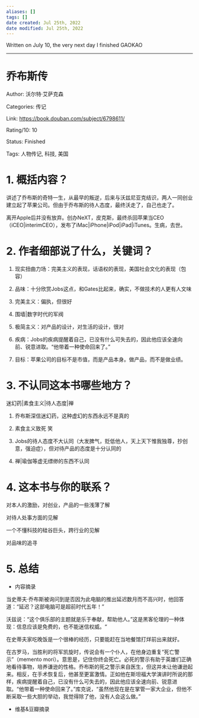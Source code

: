 ```yaml
---
aliases: []
tags: [] 
date created: Jul 25th, 2022
date modified: Jul 25th, 2022
---
```

Written on July 10, the very next day I finished GAOKAO
___
# 乔布斯传

  

Author: 沃尔特·艾萨克森

Categories: 传记

Link: https://book.douban.com/subject/6798611/

Rating/10: 10

Status: Finished

Tags: 人物传记, 科技, 美国

  

# 1. 概括内容？

  

讲述了乔布斯的奇特一生，从最早的叛逆，后来与沃兹尼亚克结识，两人一同创业建立起了苹果公司。但由于乔布斯的待人态度，最终沃走了，自己也走了。

  

离开Apple后并没有放弃。创办NeXT，皮克斯，最终杀回苹果当CEO（iCEO|interimCEO），发布了iMac|iPhone|iPod|iPad|iTunes。生病，去世。

  

# 2. 作者细部说了什么，关键词？

  

1. 现实扭曲力场：完美主义的表现，话语权的表现，美国社会文化的表现（包容）

2. 品味：十分欣赏Jobs这点，和Gates比起来，确实，不做技术的人更有人文味

3. 完美主义：偏执，但很好

4. 围墙|数字时代的军阀

5. 极简主义：对产品的设计，对生活的设计，很对

6. 疾病：Jobs的疾病提醒着自己，已没有什么可失去的，因此他应该全速向前、锐意进取。“他带着一种使命回来了。”

7. 目标：苹果公司的目标不是市值，而是产品本身。做产品，而不是做业绩。

  

# 3. 不认同这本书哪些地方？

  

迷幻药|素食主义|待人态度|禅

  

1. 乔布斯深信迷幻药，这种虚幻的东西永远不是真的

2. 素食主义致死 笑

3. Jobs的待人态度不大认同（大发脾气，贬低他人，天上天下惟我独尊，抄创意，强迫症），但对待产品的态度是十分认同的

4. 禅|瑜伽等虚无缥缈的东西不认同

  

# 4. 这本书与你的联系？

  

对本人的激励，对创业，产品的一些浅薄了解

  

对待人处事方面的见解

  

一个不懂科技的硅谷巨头，跨行业的见解

  

对品味的追寻

  

# 5. 总结

  

- 内容摘录

当史蒂夫·乔布斯被询问到是否因为此电脑的推出延迟数月而不高兴时，他回答道：“延迟？这部电脑可是超前时代五年！”

沃兹说：“这个俱乐部的主题就是乐于奉献，帮助他人。”这是黑客伦理的一种体现：信息应该是免费的，也不能迷信权威。“

在史蒂夫家吃晚饭是一个很棒的经历，只要能赶在当地餐馆打烊前出来就好。

在古罗马，当胜利的将军凯旋时，传说会有一个仆人，在他身边重复“死亡警示”（memento mori）。意思是，记住你终会死亡。必死的警示有助于英雄们正确地看待事物，培养谦逊的性格。乔布斯的死之警示来自医生，但这并未让他谦逊起来。相反，在手术恢复后，他甚至更富激情。正如他在斯坦福大学演讲时所说的那样，疾病提醒着自己，已没有什么可失去的，因此他应该全速向前、锐意进取。“他带着一种使命回来了。”库克说，“虽然他现在是在掌管一家大企业，但他不断采取一些大胆的举动，我觉得除了他，没有人会这么做。”

- 维基&豆瓣摘录

